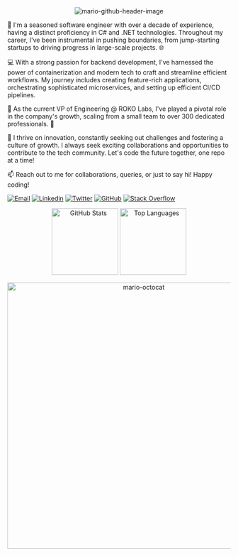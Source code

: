<div align="center">
  <img src="https://github.com/msmolcic/msmolcic/assets/6571127/97aa9745-2c12-4201-b9d3-de9016389aa0" alt="mario-github-header-image">
</div>

<div>

  👋 I'm a seasoned software engineer with over a decade of experience, having a distinct proficiency in C# and .NET technologies. Throughout my career, I've been instrumental in pushing boundaries, from jump-starting startups to driving progress in large-scale projects. 🌐
  
  💻 With a strong passion for backend development, I've harnessed the power of containerization and modern tech to craft and streamline efficient workflows. My journey includes creating feature-rich applications, orchestrating sophisticated microservices, and setting up efficient CI/CD pipelines.

  👥 As the current VP of Engineering @ ROKO Labs, I've played a pivotal role in the company's growth, scaling from a small team to over 300 dedicated professionals. 🚀

  🌱 I thrive on innovation, constantly seeking out challenges and fostering a culture of growth. I always seek exciting collaborations and opportunities to contribute to the tech community. Let's code the future together, one repo at a time!

  📫 Reach out to me for collaborations, queries, or just to say hi! Happy coding!

  [![Email](https://img.shields.io/badge/Email-gray?logo=gmail&style=for-the-badge)](mailto:mario.smolcic@rokolabs.com)
  [![Linkedin](https://img.shields.io/badge/-LinkedIn-blue?style=for-the-badge&logo=Linkedin&logoColor=white&link=https://www.linkedin.com/in/yourusername)](https://www.linkedin.com/in/msmolcic/)
  [![Twitter](https://img.shields.io/badge/Twitter-1DA1F2?style=for-the-badge&logo=twitter&logoColor=white)](https://twitter.com/MarioSmolcic)
  [![GitHub](https://img.shields.io/badge/GitHub-100000?style=for-the-badge&logo=github)](https://github.com/msmolcic)
  [![Stack Overflow](https://img.shields.io/badge/Stackoverflow-gray?logo=stackoverflow&style=for-the-badge)](https://stackoverflow.com/users/3284114/msmolcic)
</div>

<p align="center">
  <img src="https://github-readme-stats.vercel.app/api?username=msmolcic&show_icons=true&theme=transparent" alt="GitHub Stats" height="150">
  <img src="https://github-readme-stats.vercel.app/api/top-langs/?username=msmolcic&theme=transparent&langs_count=10&layout=compact" alt="Top Languages" height="150">
</p>

<div align="center">
  <img width="600" src="https://github.com/msmolcic/msmolcic/assets/6571127/47ba3aed-a254-4d89-a726-c028640b5630" alt="mario-octocat">
</div>
